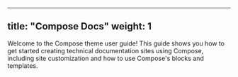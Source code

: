 
---
title: "Compose Docs"
weight: 1
---

Welcome to the Compose theme user guide! This guide shows you how to get started creating technical documentation sites using Compose, including site customization and how to use Compose's blocks and templates.
